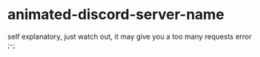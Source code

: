 # animated-discord-server-name

self explanatory, just watch out, it may give you a too many requests error ;-;
